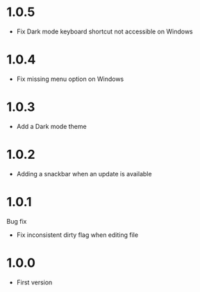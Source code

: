 # 1.0.5
- Fix Dark mode keyboard shortcut not accessible on Windows

# 1.0.4
- Fix missing menu option on Windows

# 1.0.3
- Add a Dark mode theme

# 1.0.2
- Adding a snackbar when an update is available

# 1.0.1
Bug fix
- Fix inconsistent dirty flag when editing file

# 1.0.0
- First version 
